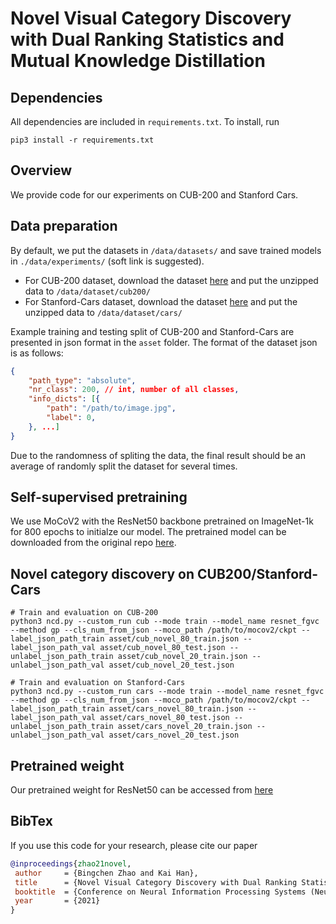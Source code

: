# Novel Visual Category Discovery with Dual Ranking Statistics and Mutual Knowledge Distillation

## Dependencies

All dependencies are included in `requirements.txt`. To install, run

```shell
pip3 install -r requirements.txt
```

## Overview

We provide code for our experiments on CUB-200 and Stanford Cars.

## Data preparation

By default, we put the datasets in `/data/datasets/` and save trained models in `./data/experiments/` (soft link is suggested). 

- For CUB-200 dataset, download the dataset [here](http://www.vision.caltech.edu/visipedia/CUB-200-2011.html) and put the unzipped data to `/data/dataset/cub200/`
- For Stanford-Cars dataset, download the dataset [here](https://ai.stanford.edu/~jkrause/cars/car_dataset.html) and put the unzipped data to `/data/dataset/cars/`

Example training and testing split of CUB-200 and Stanford-Cars are presented in json format in the `asset` folder.
The format of the dataset json is as follows:

```json
{
    "path_type": "absolute",
    "nr_class": 200, // int, number of all classes,
    "info_dicts": [{
        "path": "/path/to/image.jpg",
        "label": 0,
    }, ...]
}
```

Due to the randomness of spliting the data, the final result should be an average of randomly split the dataset for several times.

## Self-supervised pretraining 

We use MoCoV2 with the ResNet50 backbone pretrained on ImageNet-1k for 800 epochs to initialze our model.
The pretrained model can be downloaded from the original repo [here](https://github.com/facebookresearch/moco).


## Novel category discovery on CUB200/Stanford-Cars


```shell
# Train and evaluation on CUB-200 
python3 ncd.py --custom_run cub --mode train --model_name resnet_fgvc --method gp --cls_num_from_json --moco_path /path/to/mocov2/ckpt --label_json_path_train asset/cub_novel_80_train.json --label_json_path_val asset/cub_novel_80_test.json --unlabel_json_path_train asset/cub_novel_20_train.json --unlabel_json_path_val asset/cub_novel_20_test.json

# Train and evaluation on Stanford-Cars
python3 ncd.py --custom_run cars --mode train --model_name resnet_fgvc --method gp --cls_num_from_json --moco_path /path/to/mocov2/ckpt --label_json_path_train asset/cars_novel_80_train.json --label_json_path_val asset/cars_novel_80_test.json --unlabel_json_path_train asset/cars_novel_20_train.json --unlabel_json_path_val asset/cars_novel_20_test.json
```


## Pretrained weight

Our pretrained weight for ResNet50 can be accessed from [here](https://drive.google.com/drive/folders/1MP_0qMKrjf1NI8NuQX55QgR5vTrR9O7r?usp=sharing)

## BibTex
If you use this code for your research, please cite our paper

```bibtex
@inproceedings{zhao21novel,
 author     = {Bingchen Zhao and Kai Han},
 title      = {Novel Visual Category Discovery with Dual Ranking Statistics and Mutual Knowledge Distillation},
 booktitle  = {Conference on Neural Information Processing Systems (NeurIPS)},
 year       = {2021}
}
```
